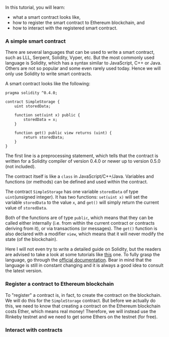 In this tutorial, you will learn:
- what a smart contract looks like, 
- how to register the smart contract to Ethereum blockchain, and 
- how to interact with the registered smart contract.

### A simple smart contract

There are several languages that can be used to write a smart contract, such as LLL, Serpent, Solidity, Vyper, etc. But the most commonly used language is Solidity, which has a syntax similar to JavaScript, C++ or Java. Others are not so popular and some even rarely used today. Hence we will only use Solidity to write smart contracts. 

A smart contract looks like the following:

```
pragma solidity ^0.4.0;

contract SimpleStorage {
    uint storedData;

    function set(uint x) public {
        storedData = x;
    }

    function get() public view returns (uint) {
        return storedData;
    }
}
```
The first line is a preprocessing statement, which tells that the contract is written for a Solidity compiler of version 0.4.0 or newer up to version 0.5.0 (not included). 

The contract itself is like a ```class``` in JavaScript/C++/Java. Variables and functions (or methods) can be defined and used within the contract. 

The contract ```SimpleStorage``` has one variable ```storedData``` of type ```uint```(unsigned integer). It has two functions: ```set(uint x)``` will set the variable ```storedData``` to the value ```x```, and ```get()``` will simply return the current value of ```storedData```. 

Both of the functions are of type ```public```, which means that they can be called either internally (i.e. from within the current contract or contracts deriving from it), or via transactions (or messages). The ```get()``` function is also declared with a modifier ```view```, which means that it will never modify the state (of the blockchain). 

Here I will not even try to write a detailed guide on Solidity, but the readers are advised to take a look at some tutorials like [this](https://ethereumbuilders.gitbooks.io/guide/content/en/solidity_tutorials.html) one. To fully grasp the language, go through the [official documentation](http://solidity.readthedocs.io/). Bear in mind that the language is still in constant changing and it is always a good idea to consult the latest version.

### Register a contract to Ethereum blockchain

To "register" a contract is, in fact, to create the contract on the blockchain. We will do this for the ```SimpleStorage``` contract. But before we actually do this, we need to know that creating a contract on the Ethereum blockchain costs Ether, which means real money! Therefore, we will instead use the Rinkeby testnet and we need to get some Ethers on the testnet (for free).  



### Interact with contracts

